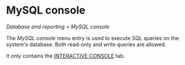 # MySQL console

*Database and reporting > MySQL console*

The *MySQL console* menu entry is used to execute SQL queries on the system's database. Both read-only and write queries are allowed. 

It only contains the [INTERACTIVE CONSOLE](./04a_InteractiveConsole.md) tab.